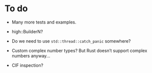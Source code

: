 # To do

  - Many more tests and examples.

  - high::BuilderN?
  - Do we need to use `std::thread::catch_panic` somewhere?
  - Custom complex number types? But Rust doesn’t support complex numbers
    anyway...
  - CIF inspection?
